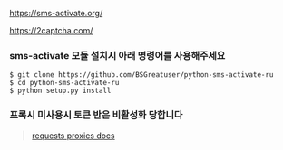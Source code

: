https://sms-activate.org/

https://2captcha.com/


### sms-activate 모듈 설치시 아래 명령어를 사용해주세요
```
$ git clone https://github.com/BSGreatuser/python-sms-activate-ru
$ cd python-sms-activate-ru
$ python setup.py install
```

### 프록시 미사용시 토큰 반은 비활성화 당합니다
> [requests proxies docs](https://docs.python-requests.org/en/latest/user/advanced/#proxies)
